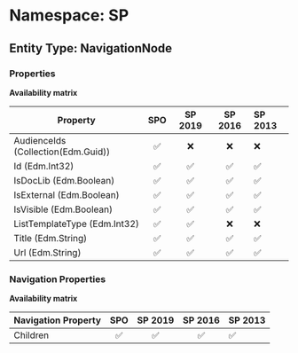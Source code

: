 # Namespace: SP

## Entity Type: NavigationNode

### Properties

**Availability matrix**

Property | SPO | SP 2019 | SP 2016 | SP 2013
----------|:---:|:-------:|:-------:|:-------
AudienceIds (Collection(Edm.Guid)) | ✅ | ❌ | ❌ | ❌
Id (Edm.Int32) | ✅ | ✅ | ✅ | ✅
IsDocLib (Edm.Boolean) | ✅ | ✅ | ✅ | ✅
IsExternal (Edm.Boolean) | ✅ | ✅ | ✅ | ✅
IsVisible (Edm.Boolean) | ✅ | ✅ | ✅ | ✅
ListTemplateType (Edm.Int32) | ✅ | ✅ | ❌ | ❌
Title (Edm.String) | ✅ | ✅ | ✅ | ✅
Url (Edm.String) | ✅ | ✅ | ✅ | ✅

### Navigation Properties

**Availability matrix**

Navigation Property | SPO | SP 2019 | SP 2016 | SP 2013
----------|:---:|:-------:|:-------:|:-------
Children | ✅ | ✅ | ✅ | ✅
